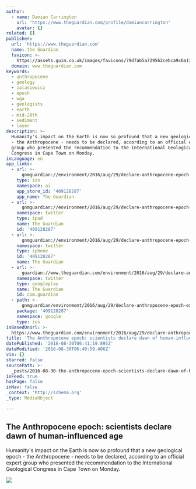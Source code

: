 ```yaml
---
author:
  - name: Damian Carrington
    url: 'https://www.theguardian.com/profile/damiancarrington'
    avatar: {}
related: []
publisher:
  url: 'https://www.theguardian.com'
  name: the Guardian
  favicon: >-
    https://assets.guim.co.uk/images/favicons/79d7ab5a729562cebca9c6a13c324f0e/32x32.ico
  domain: www.theguardian.com
keywords:
  - anthropocene
  - geology
  - zalasiewicz
  - epoch
  - wga
  - geologists
  - earth
  - mid-20th
  - sediment
  - layer
description: >-
  Humanity's impact on the Earth is now so profound that a new geological epoch
  - the Anthropocene - needs to be declared, according to an official expert
  group who presented the recommendation to the International Geological
  Congress in Cape Town on Monday.
inLanguage: en
app_links:
  - url: >-
      gnmguardian://environment/2016/aug/29/declare-anthropocene-epoch-experts-urge-geological-congress-human-impact-earth?contenttype=Article&source=applinks
    type: ios
    namespace: ai
    app_store_id: '409128287'
    app_name: The Guardian
  - url: >-
      gnmguardian://environment/2016/aug/29/declare-anthropocene-epoch-experts-urge-geological-congress-human-impact-earth?contenttype=Article&source=twitter
    namespace: twitter
    type: ipad
    name: The Guardian
    id: '409128287'
  - url: >-
      gnmguardian://environment/2016/aug/29/declare-anthropocene-epoch-experts-urge-geological-congress-human-impact-earth?contenttype=Article&source=twitter
    namespace: twitter
    type: iphone
    id: '409128287'
    name: The Guardian
  - url: >-
      guardian://www.theguardian.com/environment/2016/aug/29/declare-anthropocene-epoch-experts-urge-geological-congress-human-impact-earth
    namespace: twitter
    type: googleplay
    name: The Guardian
    id: com.guardian
  - path: >-
      gnmguardian/environment/2016/aug/29/declare-anthropocene-epoch-experts-urge-geological-congress-human-impact-earth?contenttype=Article&source=google
    package: '409128287'
    namespace: google
    type: ios
isBasedOnUrl: >-
  https://www.theguardian.com/environment/2016/aug/29/declare-anthropocene-epoch-experts-urge-geological-congress-human-impact-earth
title: 'The Anthropocene epoch: scientists declare dawn of human-influenced age'
datePublished: '2016-08-30T06:41:19.895Z'
dateModified: '2016-08-30T06:40:59.406Z'
via: {}
starred: false
sourcePath: >-
  _posts/2016-08-30-the-anthropocene-epoch-scientists-declare-dawn-of-human-inf.md
inFeed: true
hasPage: false
inNav: false
_context: 'http://schema.org'
_type: MediaObject

---
```

<article style=""><h1>The Anthropocene epoch: scientists declare dawn of human-influenced age</h1><p>Humanity's impact on the Earth is now so profound that a new geological epoch - the Anthropocene - needs to be declared, according to an official expert group who presented the recommendation to the International Geological Congress in Cape Town on Monday.</p><img src="https://i.guim.co.uk/img/media/29ee7b95089d9bafb573576c2e786866eb47f321/0_350_5216_3131/5216.jpg?w=1200&amp;h=630&amp;q=55&amp;auto=format&amp;usm=12&amp;fit=crop&amp;bm=normal&amp;ba=bottom%2Cleft&amp;blend64=aHR0cHM6Ly91cGxvYWRzLmd1aW0uY28udWsvMjAxNi8wNS8yNS9vdmVybGF5LWxvZ28tMTIwMC05MF9vcHQucG5n&amp;s=8838351eed6518e78c6fbfc6b810d9a0" /></article>